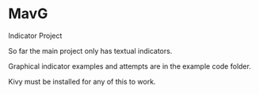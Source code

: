 # MavG
 Indicator Project

So far the main project only has textual indicators. 

Graphical indicator examples and attempts are in the example code folder.

Kivy must be installed for any of this to work.
